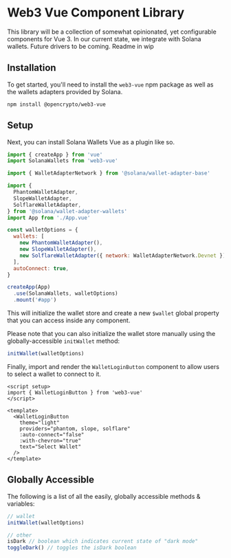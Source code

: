 # Web3 Vue Component Library

This library will be a collection of somewhat opinionated, yet configurable components for Vue 3. In our current state, we integrate with Solana wallets. Future drivers to be coming. Readme in wip

<!-- ⚡️ [View demo](https://web3-vue.netlify.app/) / [Browse demo code](./example) -->

<!-- todo: add screenshot here -->

## Installation

To get started, you'll need to install the `web3-vue` npm package as well as the wallets adapters provided by Solana.

```shell
npm install @opencrypto/web3-vue
```

## Setup

Next, you can install Solana Wallets Vue as a plugin like so.

```js
import { createApp } from 'vue'
import SolanaWallets from 'web3-vue'

import { WalletAdapterNetwork } from '@solana/wallet-adapter-base'

import {
  PhantomWalletAdapter,
  SlopeWalletAdapter,
  SolflareWalletAdapter,
} from '@solana/wallet-adapter-wallets'
import App from './App.vue'

const walletOptions = {
  wallets: [
    new PhantomWalletAdapter(),
    new SlopeWalletAdapter(),
    new SolflareWalletAdapter({ network: WalletAdapterNetwork.Devnet }),
  ],
  autoConnect: true,
}

createApp(App)
  .use(SolanaWallets, walletOptions)
  .mount('#app')
```

This will initialize the wallet store and create a new `$wallet` global property that you can access inside any component.

Please note that you can also initialize the wallet store manually using the globally-accessible `initWallet` method:

```js
initWallet(walletOptions)
```

Finally, import and render the `WalletLoginButton` component to allow users to select a wallet to connect to it.

```vue
<script setup>
import { WalletLoginButton } from 'web3-vue'
</script>

<template>
  <WalletLoginButton
    theme="light"
    providers="phantom, slope, solflare"
    :auto-connect="false"
    :with-chevron="true"
    text="Select Wallet"
  />
</template>
```

## Globally Accessible

The following is a list of all the easily, globally accessible methods & variables:

```js
// wallet
initWallet(walletOptions)

// other
isDark // boolean which indicates current state of "dark mode"
toggleDark() // toggles the isDark boolean
```

